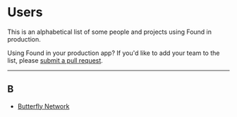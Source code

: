# Users

This is an alphabetical list of some people and projects using Found in production.

Using Found in your production app? If you'd like to add your team to the list, please [submit a pull request](https://github.com/4Catalyzer/found/pulls).

---

## B

- [Butterfly Network](https://www.butterflynetwork.com/)
